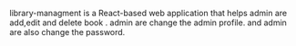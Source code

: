 library-managment  is a React-based web application that helps admin are add,edit and delete book . admin are change the admin profile. and admin are also change the password.

